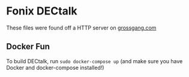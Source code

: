 # Fonix DECtalk
These files were found off a HTTP server on [grossgang.com](http://grossgang.com/tts/dectalk%20software%20and%20manual/Ad%202.zip)

## Docker Fun
To build DECtalk, run `sudo docker-compose up` (and make sure you have Docker and docker-compose installed!)
